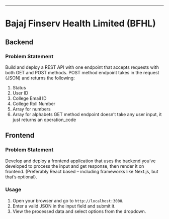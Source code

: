 
---

# Bajaj Finserv Health Limited (BFHL)



## Backend

### Problem Statement
Build and deploy a REST API with one endpoint that accepts requests with both GET and POST methods.
POST method endpoint takes in the request (JSON) and returns the following:
1. Status
2. User ID
3. College Email ID
4. College Roll Number
5. Array for numbers
6. Array for alphabets
GET method endpoint doesn’t take any user input, it just returns an operation_code





## Frontend

### Problem Statement
Develop and deploy a frontend application that uses the backend you’ve developed to process the input and
get response, then render it on frontend. (Preferably React based – including frameworks like Next.js, but
that’s optional).



### Usage

1. Open your browser and go to `http://localhost:3000`.
2. Enter a valid JSON in the input field and submit it.
3. View the processed data and select options from the dropdown.
